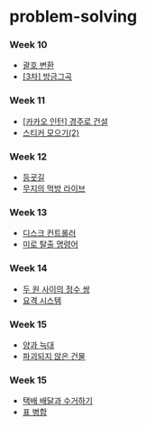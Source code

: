 # problem-solving

### Week 10

- [괄호 변환](https://school.programmers.co.kr/learn/courses/30/lessons/60058)
- [[3차] 방금그곡](https://school.programmers.co.kr/learn/courses/30/lessons/17683)


### Week 11

- [[카카오 인턴] 경주로 건설](https://school.programmers.co.kr/learn/courses/30/lessons/67259)
- [스티커 모으기(2)](https://school.programmers.co.kr/learn/courses/30/lessons/12971)


### Week 12

- [등굣길](https://school.programmers.co.kr/learn/courses/30/lessons/42898)
- [무지의 먹방 라이브](https://school.programmers.co.kr/learn/courses/30/lessons/42891)


### Week 13

- [디스크 컨트롤러](https://school.programmers.co.kr/learn/courses/30/lessons/42627)
- [미로 탈출 명령어](https://school.programmers.co.kr/learn/courses/30/lessons/150365)


### Week 14

- [두 원 사이의 정수 쌍](https://school.programmers.co.kr/learn/courses/30/lessons/181187)
- [요격 시스템](https://school.programmers.co.kr/learn/courses/30/lessons/181188)


### Week 15

- [양과 늑대](https://school.programmers.co.kr/learn/courses/30/lessons/92343)
- [파괴되지 않은 건물](https://school.programmers.co.kr/learn/courses/30/lessons/92344)

### Week 15

- [택배 배달과 수거하기](https://school.programmers.co.kr/learn/courses/30/lessons/150369)
- [표 병합](https://school.programmers.co.kr/learn/courses/30/lessons/150366)